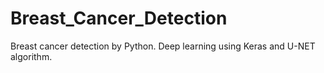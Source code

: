# Breast_Cancer_Detection
Breast cancer detection by Python. Deep learning using Keras and U-NET algorithm.
